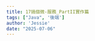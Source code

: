 ```yaml
---
title: 17搞個微-服務_PartII實作篇
tags: ["Java", '後端']
author: 'Jessie'
date: "2025-07-06"
---
```


<script setup lang="ts">
  import {ref} from 'vue';
  const canvaDataSrc = ref('https://www.canva.com/design/DAGtlD7c8eI/GooV2XIHnKRjlsuqQIe8cw/view?embed')
</script>

<CanvaPPT :src="canvaDataSrc" />

